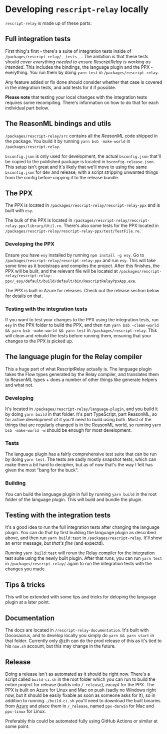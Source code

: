 # Developing `rescript-relay` locally

`rescript-relay` is made up of these parts:

## Full integration tests

First thing's first - there's a suite of integration tests inside of `/packages/rescript-relay/__tests__`. The ambition is that these tests should _cover everything needed to ensure RescriptRelay is working as intended_. This includes the bindings, the language plugin and the PPX - everything. You run them by doing `yarn test` in `/packages/rescript-relay`.

Any feature added or fix done should consider whether that case is covered in the integration tests, and add tests for it if possible.

**Please note** that testing your local changes with the integration tests requires some recompiling. There's information on how to do that for each individual part below.

## The ReasonML bindings and utils

`/packages/rescript-relay/src` contains all the _ReasonML_ code shipped in the package. You build it by running `yarn bsb -make-world` in `/packages/rescript-relay`.

`bsconfig.json` is only used for development, the actual `bsconfig.json` that'll be copied to the published package is located in `bsconfig.release.json`. This setup isn't great and it's likely that we'll move to using the same `bsconfig.json` for dev and release, with a script stripping unwanted things from the config before copying it to the release bundle.

## The PPX

The PPX is located in `/packages/rescript-relay/rescript-relay-ppx` and is built with `esy`.

The bulk of the PPX is located in `/packages/rescript-relay/rescript-relay-ppx/library/Util.re`. There's also some tests for the PPX located in `/packages/rescript-relay/rescript-relay-ppx/test/TestFile.re`.

### Developing the PPX

Ensure you have `esy` installed by running `npm install -g esy`. Go to `/packages/rescript-relay/rescript-relay-ppx` and run `esy`. This will take some time as it bootstraps and compiles the project. After this finishes, the PPX will be built, and the relevant file will be located at `/packages/rescript-relay/rescript-relay-ppx/_esy/default/build/default/bin/RescriptRelayPpxApp.exe`.

The PPX is built in Azure for releases. Check out the release section below for details on that.

### Testing with the integration tests

If you want to test your changes to the PPX using the integration tests, run `esy` in the PPX folder to build the PPX, and then run `yarn bsb -clean-world && yarn bsb -make-world && yarn test` in `/packages/rescript-relay`. This will clean and rebuild the tests before running them, ensuring that your changes to the PPX is picked up.

## The language plugin for the Relay compiler

This a huge part of what RescriptRelay actually is. The language plugin takes the Flow types generated by the Relay compiler, and translates them to ReasonML types + does a number of other things like generate helpers and what not.

### Developing

It's located in `/packages/rescript-relay/language-plugin`, and you build it by doing `yarn build` in that folder. It's part TypeScript, part ReasonML, so for active development of it you'll need to build using both. Most of the things that are regularly changed is in the ReasonML world, so running `yarn bsb -make-world -w` should be enough for most development.

### Tests

The language plugin has a fairly comprehensive test suite that can be run by doing `yarn test`. The tests are sadly mostly snapshot tests, which can make them a bit hard to decipher, but as of now that's the way I felt has given the most "bang for the buck".

### Building

You can build the language plugin in full by running `yarn build` in the root folder of the language plugin. This will build and bundle the plugin.

## Testing with the integration tests

It's a good idea to run the full integration tests after changing the language plugin. You can do that by first building the language plugin as described above, and then run `yarn build:test` in `/packages/rescript-relay`. It'll show an error message, _but that's fine_ (and expectd).

Running `yarn build:test` will rerun the Relay compiler for the integration test suite using the newly built plugin. After that runs, you can run `yarn test` in `/packages/rescript-relay/` again to run the integration tests with the changes you made.

## Tips & tricks

This will be extended with some tips and tricks for deloping the language plugin at a later point.

## Documentation

The docs are located in `/rescript-relay-documentation`. It's built with Docosaurus, and to develop locally you simply do `yarn && yarn start` in that folder. Currently only @zth can do the prod release of this as it's tied to his `now.sh` account, but this may change in the future.

## Release

Doing a release isn't as automated as it should be right now. There's a script called `build-ci.sh` in the root folder which you can run to build the entire project for release (builds into `/_release`), _except_ for the PPX. The PPX is built on Azure for Linux and Mac on push (sadly no Windows right now, but it should be easily fixable as soon as someone asks for it), so in addition to running `./build-ci.sh` you'll need to download the built binaries from [Azure](https://dev.azure.com/gabbenord/rescript-relay/_build) and place them in `/_release`, named `ppx-darwin` for Mac and `ppx-linux` for Linux.

Preferably this could be automated fully using GitHub Actions or similar at some point.
